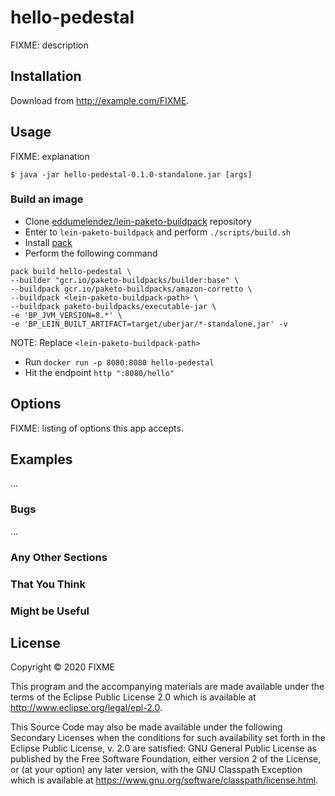 # hello-pedestal

FIXME: description

## Installation

Download from http://example.com/FIXME.

## Usage

FIXME: explanation

    $ java -jar hello-pedestal-0.1.0-standalone.jar [args]

### Build an image

* Clone [eddumelendez/lein-paketo-buildpack](https://github.com/eddumelendez/lein-paketo-buildpack) repository
* Enter to `lein-paketo-buildpack` and perform `./scripts/build.sh`
* Install [pack](https://buildpacks.io/docs/install-pack)
* Perform the following command

```
pack build hello-pedestal \
--builder "gcr.io/paketo-buildpacks/builder:base" \
--buildpack gcr.io/paketo-buildpacks/amazon-corretto \
--buildpack <lein-paketo-buildpack-path> \
--buildpack paketo-buildpacks/executable-jar \
-e 'BP_JVM_VERSION=8.*' \
-e 'BP_LEIN_BUILT_ARTIFACT=target/uberjar/*-standalone.jar' -v
```

NOTE: Replace `<lein-paketo-buildpack-path>`

 * Run `docker run -p 8080:8080 hello-pedestal`
 * Hit the endpoint `http ":8080/hello"`

## Options

FIXME: listing of options this app accepts.

## Examples

...

### Bugs

...

### Any Other Sections
### That You Think
### Might be Useful

## License

Copyright © 2020 FIXME

This program and the accompanying materials are made available under the
terms of the Eclipse Public License 2.0 which is available at
http://www.eclipse.org/legal/epl-2.0.

This Source Code may also be made available under the following Secondary
Licenses when the conditions for such availability set forth in the Eclipse
Public License, v. 2.0 are satisfied: GNU General Public License as published by
the Free Software Foundation, either version 2 of the License, or (at your
option) any later version, with the GNU Classpath Exception which is available
at https://www.gnu.org/software/classpath/license.html.
